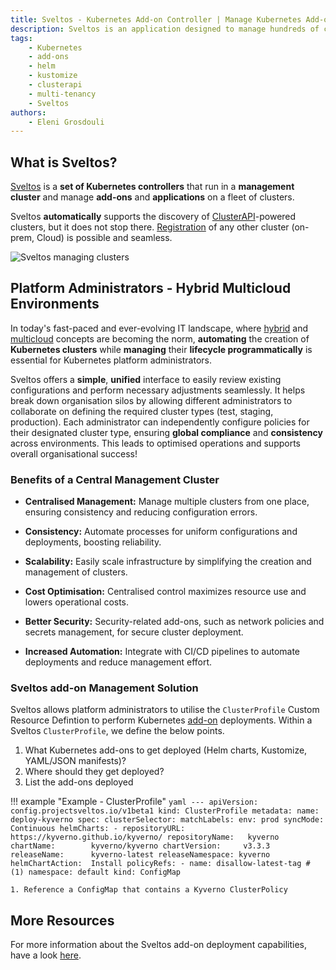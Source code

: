 ```yaml
---
title: Sveltos - Kubernetes Add-on Controller | Manage Kubernetes Add-ons with Ease | Hybrid Cloud - Multicloud
description: Sveltos is an application designed to manage hundreds of clusters by providing declarative APIs to deploy Kubernetes add-ons across multiple clusters.
tags:
    - Kubernetes
    - add-ons
    - helm
    - kustomize
    - clusterapi
    - multi-tenancy
    - Sveltos
authors:
    - Eleni Grosdouli
---
```


## What is Sveltos?

[Sveltos](https://github.com/projectsveltos "Manage Kubernetes add-ons") is a **set of Kubernetes controllers** that run in a **management cluster** and manage **add-ons** and **applications** on a fleet of clusters.

Sveltos **automatically** supports the discovery of [ClusterAPI](https://github.com/kubernetes-sigs/cluster-api)-powered clusters, but it does not stop there. [Registration](../register/register-cluster.md) of any other cluster (on-prem, Cloud) is possible and seamless.

![Sveltos managing clusters](../assets/multi-clusters.png)

## Platform Administrators - Hybrid Multicloud Environments

In today's fast-paced and ever-evolving IT landscape, where [hybrid](https://csrc.nist.gov/glossary/term/hybrid_cloud) and [multicloud](https://www.google.com/search?q=what+is+a+multicloud&oq=what+is+a+multicloud&gs_lcrp=EgZjaHJvbWUyBggAEEUYOdIBCDQyNzBqMGoxqAIAsAIA&sourceid=chrome&ie=UTF-8) concepts are becoming the norm, **automating** the creation of **Kubernetes clusters** while **managing** their **lifecycle programmatically** is essential for Kubernetes platform administrators.

Sveltos offers a **simple**, **unified** interface to easily review existing configurations and perform necessary adjustments seamlessly. It helps break down organisation silos by allowing different administrators to collaborate on defining the required cluster types (test, staging, production). Each administrator can independently configure policies for their designated cluster type, ensuring **global compliance** and **consistency** across environments. This leads to optimised operations and supports overall organisational success!

### Benefits of a Central Management Cluster

- **Centralised Management:** Manage multiple clusters from one place, ensuring consistency and reducing configuration errors.

- **Consistency:** Automate processes for uniform configurations and deployments, boosting reliability.

- **Scalability:** Easily scale infrastructure by simplifying the creation and management of clusters.

- **Cost Optimisation:** Centralised control maximizes resource use and lowers operational costs.

- **Better Security:** Security-related add-ons, such as network policies and secrets management, for secure cluster deployment.

- **Increased Automation:** Integrate with CI/CD pipelines to automate deployments and reduce management effort.

### Sveltos add-on Management Solution

Sveltos allows platform administrators to utilise the `ClusterProfile` Custom Resource Defintion to perform Kubernetes [add-on](../addons/addons.md) deployments. Within a Sveltos `ClusterProfile`, we define the below points.

1. What Kubernetes add-ons to get deployed (Helm charts, Kustomize, YAML/JSON manifests)?
2. Where should they get deployed?
3. List the add-ons deployed

!!! example "Example - ClusterProfile"
    ```yaml
    ---
    apiVersion: config.projectsveltos.io/v1beta1
    kind: ClusterProfile
    metadata:
      name: deploy-kyverno
    spec:
      clusterSelector:
        matchLabels:
          env: prod
      syncMode: Continuous
      helmCharts:
      - repositoryURL:    https://kyverno.github.io/kyverno/
        repositoryName:   kyverno
        chartName:        kyverno/kyverno
        chartVersion:     v3.3.3
        releaseName:      kyverno-latest
        releaseNamespace: kyverno
        helmChartAction:  Install
      policyRefs:
      - name: disallow-latest-tag # (1)
        namespace: default
        kind: ConfigMap
    ```

    1. Reference a ConfigMap that contains a Kyverno ClusterPolicy

## More Resources

For more information about the Sveltos add-on deployment capabilities, have a look [here](../addons/addons.md).
